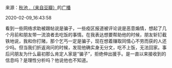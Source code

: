 来源：[秋池 .（来自豆瓣）](https://www.douban.com/people/62998137/)的[广播](https://www.douban.com/people/62998137/status/2800245905/)


2020-02-09_16:43:58


看到一些网络求助被跟帖说是骗子，一些疫区报道被评论说是恶意煽情，想起了几个月前和朋友带一流浪者去吃饭的事情。在我表达想要帮助他的时候，朋友斩钉截铁地说，我和你打赌，那个乞丐一定是骗子，现在想着赚取同情心不劳而获的人还少吗。但当我们折返询问的时候，发现他确实身无分文，吃不上饭，无法回家。事后问朋友为什么最初那么肯定人家是“骗子”，拒绝伸出援手。是一直以来接收到的信息吗？是理性分析吗？他说他也不知道。
